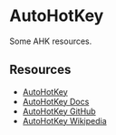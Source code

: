 # AutoHotKey

Some AHK resources.

## Resources

- [AutoHotKey](https://www.autohotkey.com/)
- [AutoHotKey Docs](https://www.autohotkey.com/docs/v2/index.htm)
- [AutoHotKey GitHub](https://github.com/AutoHotkey/AutoHotkey)
- [AutoHotKey Wikipedia](https://en.wikipedia.org/wiki/AutoHotkey)
